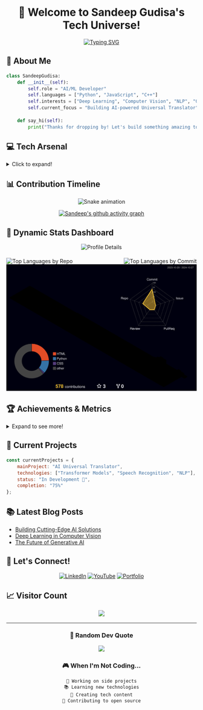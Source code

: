 <div align="center">
  
# 👋 Welcome to Sandeep Gudisa's Tech Universe!
[![Typing SVG](https://readme-typing-svg.demolab.com?font=Fira+Code&duration=3000&pause=1000&color=00FF00&center=true&vCenter=true&width=435&lines=AI%2FML+Developer;Deep+Learning+Enthusiast;Computer+Vision+Expert;Tech+Innovation+Explorer)](https://git.io/typing-svg)

</div>

## 🚀 About Me
```python
class SandeepGudisa:
    def __init__(self):
        self.role = "AI/ML Developer"
        self.languages = ["Python", "JavaScript", "C++"]
        self.interests = ["Deep Learning", "Computer Vision", "NLP", "Generative AI"]
        self.current_focus = "Building AI-powered Universal Translator"
        
    def say_hi(self):
        print("Thanks for dropping by! Let's build something amazing together.")
```

## 💻 Tech Arsenal
<details>
<summary>Click to expand!</summary>

### Languages & Frameworks
![Python](https://img.shields.io/badge/Python-3776AB?style=for-the-badge&logo=python&logoColor=white)
![JavaScript](https://img.shields.io/badge/JavaScript-F7DF1E?style=for-the-badge&logo=javascript&logoColor=black)
![TensorFlow](https://img.shields.io/badge/TensorFlow-FF6F00?style=for-the-badge&logo=tensorflow&logoColor=white)
![PyTorch](https://img.shields.io/badge/PyTorch-EE4C2C?style=for-the-badge&logo=pytorch&logoColor=white)
![React](https://img.shields.io/badge/React-20232A?style=for-the-badge&logo=react&logoColor=61DAFB)
![Node.js](https://img.shields.io/badge/Node.js-43853D?style=for-the-badge&logo=node.js&logoColor=white)

### Tools & Platforms
![Azure](https://img.shields.io/badge/Azure-0089D6?style=for-the-badge&logo=microsoft-azure&logoColor=white)
![Docker](https://img.shields.io/badge/Docker-2496ED?style=for-the-badge&logo=docker&logoColor=white)
![Git](https://img.shields.io/badge/Git-F05032?style=for-the-badge&logo=git&logoColor=white)
![OpenCV](https://img.shields.io/badge/OpenCV-5C3EE8?style=for-the-badge&logo=opencv&logoColor=white)

</details>

## 📊 Contribution Timeline
<!-- Contribution Timeline Section -->
<div align="center">
  

![Snake animation](https://github.com/GudisaSandeep/GudisaSandeep/blob/output/github-contribution-grid-snake.svg)


[![Sandeep's github activity graph](https://github-readme-activity-graph.vercel.app/graph?username=GudisaSandeep&custom_title=Contribution%20Timeline&hide_border=true&theme=react-dark&bg_color=0D1117&line=58A6FF&point=58A6FF&color=58A6FF)](https://github.com/GudisaSandeep)

</div>

## 🌟 Dynamic Stats Dashboard
<div align="center">
  
<!-- GitHub Stats Cards with Animations -->
<img src="https://github-profile-summary-cards.vercel.app/api/cards/profile-details?username=GudisaSandeep&theme=radical" alt="Profile Details" class="stats-card" />

<div style="display: flex; justify-content: space-between; margin-top: 20px;">
  <img src="https://github-profile-summary-cards.vercel.app/api/cards/repos-per-language?username=GudisaSandeep&theme=radical" alt="Top Languages by Repo" class="stats-card" />
  <img src="https://github-profile-summary-cards.vercel.app/api/cards/most-commit-language?username=GudisaSandeep&theme=radical" alt="Top Languages by Commit" class="stats-card" />
</div>

<!-- 3D Contribution Calendar -->
<img src="./profile-3d-contrib/profile-night-rainbow.svg" alt="3D Contribution Calendar" class="contribution-calendar" />

</div>

## 🏆 Achievements & Metrics
<details>
<summary>Expand to see more!</summary>

### GitHub Trophies
![](https://github-profile-trophy.vercel.app/?username=GudisaSandeep&theme=radical&no-frame=false&no-bg=true&margin-w=4)

### Contribution Streak
[![GitHub Streak](https://github-readme-streak-stats.herokuapp.com/?user=GudisaSandeep&theme=radical)](https://git.io/streak-stats)

</details>

## 🎯 Current Projects
```javascript
const currentProjects = {
    mainProject: "AI Universal Translator",
    technologies: ["Transformer Models", "Speech Recognition", "NLP"],
    status: "In Development 🚧",
    completion: "75%"
};
```

## 📚 Latest Blog Posts
<!-- BLOG-POST-LIST:START -->
- [Building Cutting-Edge AI Solutions](https://yourdomain.com/blog1)
- [Deep Learning in Computer Vision](https://yourdomain.com/blog2)
- [The Future of Generative AI](https://yourdomain.com/blog3)
<!-- BLOG-POST-LIST:END -->

## 🤝 Let's Connect!
<div align="center">
  
[![LinkedIn](https://img.shields.io/badge/LinkedIn-0077B5?style=for-the-badge&logo=linkedin&logoColor=white)](https://linkedin.com/in/sandeep-gudisa)
[![YouTube](https://img.shields.io/badge/YouTube-FF0000?style=for-the-badge&logo=youtube&logoColor=white)](https://www.youtube.com/@AIProgrammingTelugu)
[![Portfolio](https://img.shields.io/badge/Portfolio-000000?style=for-the-badge&logo=About.me&logoColor=white)](https://your-portfolio.com)

</div>

## 📈 Visitor Count
<div align="center">
  
![](https://profile-counter.glitch.me/GudisaSandeep/count.svg)
  
</div>

---
<div align="center">
  
### 💭 Random Dev Quote
![](https://quotes-github-readme.vercel.app/api?type=horizontal&theme=radical)

### 🎮 When I'm Not Coding...
```text
🎯 Working on side projects
📚 Learning new technologies
🎥 Creating tech content
🌱 Contributing to open source
```
</div>

